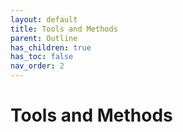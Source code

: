 ```yaml
---
layout: default
title: Tools and Methods
parent: Outline
has_children: true
has_toc: false
nav_order: 2
---
```

# Tools and Methods
